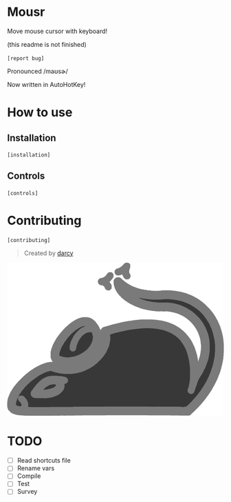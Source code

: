 # Mousr

Move mouse cursor with keyboard!

(this readme is not finished)

`[report bug]`

Pronounced /maʊsɚ/

Now written in AutoHotKey!

# How to use

## Installation

`[installation]`

## Controls

`[controls]`

# Contributing

`[contributing]`

> Created by [darcy](https://github.com/darccyy)

![Icon: Grey mouse graphic](./image/icon.png)

# TODO

- [ ] Read shortcuts file
- [ ] Rename vars
- [ ] Compile
- [ ] Test
- [ ] Survey

